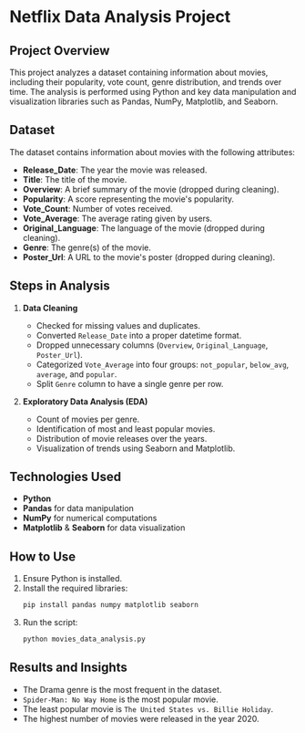# Netflix Data Analysis Project

## Project Overview
This project analyzes a dataset containing information about movies, including their popularity, vote count, genre distribution, and trends over time. The analysis is performed using Python and key data manipulation and visualization libraries such as Pandas, NumPy, Matplotlib, and Seaborn.

## Dataset
The dataset contains information about movies with the following attributes:
- **Release_Date**: The year the movie was released.
- **Title**: The title of the movie.
- **Overview**: A brief summary of the movie (dropped during cleaning).
- **Popularity**: A score representing the movie's popularity.
- **Vote_Count**: Number of votes received.
- **Vote_Average**: The average rating given by users.
- **Original_Language**: The language of the movie (dropped during cleaning).
- **Genre**: The genre(s) of the movie.
- **Poster_Url**: A URL to the movie's poster (dropped during cleaning).

## Steps in Analysis
1. **Data Cleaning**
   - Checked for missing values and duplicates.
   - Converted `Release_Date` into a proper datetime format.
   - Dropped unnecessary columns (`Overview`, `Original_Language`, `Poster_Url`).
   - Categorized `Vote_Average` into four groups: `not_popular`, `below_avg`, `average`, and `popular`.
   - Split `Genre` column to have a single genre per row.

2. **Exploratory Data Analysis (EDA)**
   - Count of movies per genre.
   - Identification of most and least popular movies.
   - Distribution of movie releases over the years.
   - Visualization of trends using Seaborn and Matplotlib.

## Technologies Used
- **Python**
- **Pandas** for data manipulation
- **NumPy** for numerical computations
- **Matplotlib** & **Seaborn** for data visualization

## How to Use
1. Ensure Python is installed.
2. Install the required libraries:
   ```sh
   pip install pandas numpy matplotlib seaborn
   ```
3. Run the script:
   ```sh
   python movies_data_analysis.py
   ```

## Results and Insights
- The Drama genre is the most frequent in the dataset.
- `Spider-Man: No Way Home` is the most popular movie.
- The least popular movie is `The United States vs. Billie Holiday`.
- The highest number of movies were released in the year 2020.





